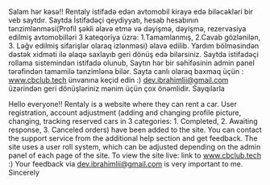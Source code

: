Salam hər kəsə!!
Rentaly istifadə edən avtomobil kirayə edə biləcəkləri bir veb saytdır.
Saytda İstifadəçi qeydiyyatı, hesab hesabının tənzimlənməsi(Profil şəkli əlavə etmə və dəyişmə, dəyişmə, rezervasiya edilmiş avtomobilləri 3 kateqoriya üzrə: 1.Tamamlanmış, 2.Cavab gözlənilən, 3. Ləğv edilmiş sifarişlər olaraq izlənməsi) əlavə edilib. Yardım bölməsindən dəstək xidməti ilə əlaqə saxlayıb geri dönüş edə bilərsiniz.
Saytda istifadəçi rollama sistemindən istifadə olunub, Saytın hər bir səhifəsinin admin panel tərəfindən tamamilə tənzimlənə bilər.
Sayta canlı olaraq baxmaq üçün : www.cbclub.tech ünvanına keçid edin :)
dev.ibrahimlii@gmail.com üzərindən geri dönüşləriniz mənim üçün çox önəmlidir. Sayqılarla

Hello everyone!!
Rentaly is a website where they can rent a car.
User registration, account adjustment (adding and changing profile picture, changing, tracking reserved cars in 3 categories: 1. Completed, 2. Awaiting response, 3. Canceled orders) have been added to the site. You can contact the support service from the additional help section and get feedback.
The site uses a user roll system, which can be adjusted depending on the admin panel of each page of the site.
To view the site live: link to www.cbclub.tech :)
Your feedback via dev.ibrahimlii@gmail.com is very important to me. Sincerely
